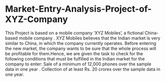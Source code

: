 # Market-Entry-Analysis-Project-of-XYZ-Company
This Project is based on a mobile company ‘XYZ Mobiles’, a fictional China-based mobile company .  XYZ Mobiles believes that the Indian market is very similar to China, in which the company currently operates. Before entering the new market, the company wants to be sure that the whole process will be profitable for them.Hence, we are given the task to check for the following conditions that must be fulfilled in the Indian market for the company to enter: Sale of a minimum of 12,000 phones over the sample data in one year . Collection of at least Rs. 20 crores over the sample data in one year.
